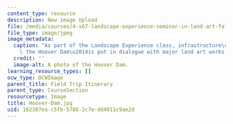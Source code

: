 ```yaml
---
content_type: resource
description: New image Upload
file: /media/courses/4-s67-landscape-experience-seminar-in-land-art-fall-2016/162307eac5fb57882c7edd4911c9ae2d_Hoover-Dam.jpg
file_type: image/jpeg
image_metadata:
  caption: "As part of the Landscape Experience class, infrastructure\u2014such as\
    \ the Hoover Dam\u2014is put in dialogue with major land art works."
  credit: ''
  image-alt: A photo of the Hoover Dam.
learning_resource_types: []
ocw_type: OCWImage
parent_title: Field Trip Itinerary
parent_type: CourseSection
resourcetype: Image
title: Hoover-Dam.jpg
uid: 162307ea-c5fb-5788-2c7e-dd4911c9ae2d
---
```


